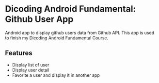 # Dicoding Android Fundamental: Github User App
Android app to display github users data from Github API. This app is used to finish my Dicoding Android Fundamental Course.
## Features
* Display list of user
* Display user detail
* Favorite a user and display it in another app
